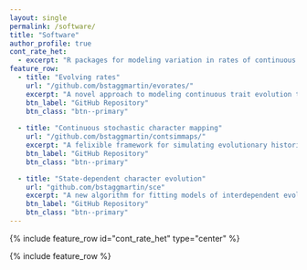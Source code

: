 ```yaml
---
layout: single
permalink: /software/
title: "Software"
author_profile: true
cont_rate_het:
  - excerpt: "R packages for modeling variation in rates of continuous trait evolution:"
feature_row:
  - title: "Evolving rates"
    url: "/github.com/bstaggmartin/evorates/"
    excerpt: "A novel approach to modeling continuous trait evolution that allows the rate of evolution itself to gradually 'evolve' over time and across lineages (pretty well-developed)."
    btn_label: "GitHub Repository"
    btn_class: "btn--primary"
  
  - title: "Continuous stochastic character mapping"
    url: "/github.com/bstaggmartin/contsimmaps/"
    excerpt: "A felixible framework for simulating evolutionary histories of continuous variables under all manner of Brownian Motion models (usable, not documented)."
    btn_label: "GitHub Repository"
    btn_class: "btn--primary"

  - title: "State-dependent character evolution"
    url: "github.com/bstaggmartin/sce"
    excerpt: "A new algorithm for fitting models of interdependent evolution among discrete and continuous traits (still a total work in progress--stay tuned)."
    btn_label: "GitHub Repository"
    btn_class: "btn--primary"
---
```


{% include feature_row id="cont_rate_het" type="center" %}

{% include feature_row %}

